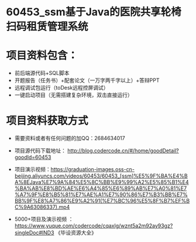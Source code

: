 #   60453_ssm基于Java的医院共享轮椅扫码租赁管理系统

#   项目资料包含：
*    前后端源代码+SQL脚本
*    开题报告（任务书）+配套论文（一万字两千字以上）+答辩PPT
*   远程调试包运行（toDesk远程控屏调试）
*   一键启动项目（无需搭建复杂环境，双击直接运行）


#   项目资料获取方式
*   需要资料或者有任何问题的加QQ：2684634017

*   项目源代码下载地址： http://blog.codercode.cn/#/home/goodDetail?goodId=60453
*   项目演示视频：https://graduation-images.oss-cn-beijing.aliyuncs.com/videos/60453/60453_[ssm]%E5%9F%BA%E4%BA%8EJava%E7%9A%84%E5%8C%BB%E9%99%A2%E5%85%B1%E4%BA%AB%E8%BD%AE%E6%A4%85%E6%89%AB%E7%A0%81%E7%A7%9F%E8%B5%81%E7%AE%A1%E7%90%86%E7%B3%BB%E7%BB%9F%E8%A7%86%E9%A2%91(%E7%BC%96%E5%8F%B7%EF%BC%9A63086337).mp4

*  5000+项目及演示视频 ：https://www.yuque.com/codercode/cqaxlg/wznt5a2m92ay93gz?singleDoc#lND3 《毕设资源大全》
